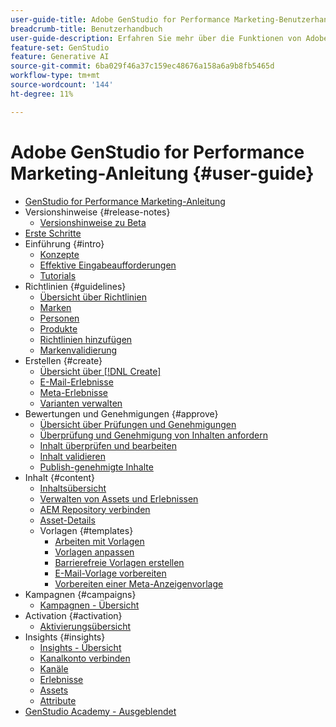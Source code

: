 ```yaml
---
user-guide-title: Adobe GenStudio for Performance Marketing-Benutzerhandbuch
breadcrumb-title: Benutzerhandbuch
user-guide-description: Erfahren Sie mehr über die Funktionen von Adobe GenStudio for Performance Marketing. Erfahren Sie, wie Sie schnell On-Marke-Assets erstellen, Varianten generieren und Erlebnisse optimieren können.
feature-set: GenStudio
feature: Generative AI
source-git-commit: 6ba029f46a37c159ec48676a158a6a9b8fb5465d
workflow-type: tm+mt
source-wordcount: '144'
ht-degree: 11%

---
```



# Adobe GenStudio for Performance Marketing-Anleitung {#user-guide}

+ [GenStudio for Performance Marketing-Anleitung](home.md)
+ Versionshinweise {#release-notes}
   + [Versionshinweise zu Beta](beta-release-notes.md)
+ [Erste Schritte](get-started.md)
+ Einführung {#intro}
   + [Konzepte](concepts.md)
   + [Effektive Eingabeaufforderungen](effective-prompts.md)
   + [Tutorials](https://experienceleague.adobe.com/docs/genstudio/learning/tutorials.html)
+ Richtlinien {#guidelines}
   + [Übersicht über Richtlinien](guidelines/overview.md)
   + [Marken](guidelines/brands.md)
   + [Personen](guidelines/personas.md)
   + [Produkte](guidelines/products.md)
   + [Richtlinien hinzufügen](guidelines/add-guidelines.md)
   + [Markenvalidierung](guidelines/brand-validation.md)
+ Erstellen {#create}
   + [Übersicht über [!DNL Create]](create/overview.md)
   + [E-Mail-Erlebnisse](create/email-experiences.md)
   + [Meta-Erlebnisse](create/meta-experiences.md)
   + [Varianten verwalten](create/manage-variants.md)
+ Bewertungen und Genehmigungen {#approve}
   + [Übersicht über Prüfungen und Genehmigungen](approvals/overview.md)
   + [Überprüfung und Genehmigung von Inhalten anfordern](approvals/request-review.md)
   + [Inhalt überprüfen und bearbeiten](approvals/review-and-edit.md)
   + [Inhalt validieren](approvals/approve-content.md)
   + [Publish-genehmigte Inhalte](approvals/publish-content.md)
+ Inhalt {#content}
   + [Inhaltsübersicht](content/overview.md)
   + [Verwalten von Assets und Erlebnissen](content/manage-assets.md)
   + [AEM Repository verbinden](content/connect-aem-repo.md)
   + [Asset-Details](content/asset-details.md)
   + Vorlagen {#templates}
      + [Arbeiten mit Vorlagen](content/use-templates.md)
      + [Vorlagen anpassen](content/customize-template.md)
      + [Barrierefreie Vorlagen erstellen](content/accessibility-for-templates.md)
      + [E-Mail-Vorlage vorbereiten](content/email-template.md)
      + [Vorbereiten einer Meta-Anzeigenvorlage](content/meta-template.md)
+ Kampagnen {#campaigns}
   + [Kampagnen - Übersicht](campaigns/overview.md)
+ Activation {#activation}
   + [Aktivierungsübersicht](activation/overview.md)
+ Insights {#insights}
   + [Insights - Übersicht](insights/overview.md)
   + [Kanalkonto verbinden](insights/connect-channel.md)
   + [Kanäle](insights/channels.md)
   + [Erlebnisse](insights/experiences.md)
   + [Assets](insights/assets.md)
   + [Attribute](insights/attributes.md)
+ [GenStudio Academy - Ausgeblendet](genstudioacademy.md)
